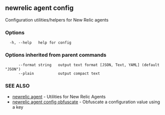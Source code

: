 ## newrelic agent config

Configuration utilities/helpers for New Relic agents

### Options

```
  -h, --help   help for config
```

### Options inherited from parent commands

```
      --format string   output text format [JSON, Text, YAML] (default "JSON")
      --plain           output compact text
```

### SEE ALSO

* [newrelic agent](newrelic_agent.md)	 - Utilities for New Relic Agents
* [newrelic agent config obfuscate](newrelic_agent_config_obfuscate.md)	 - Obfuscate a configuration value using a key

